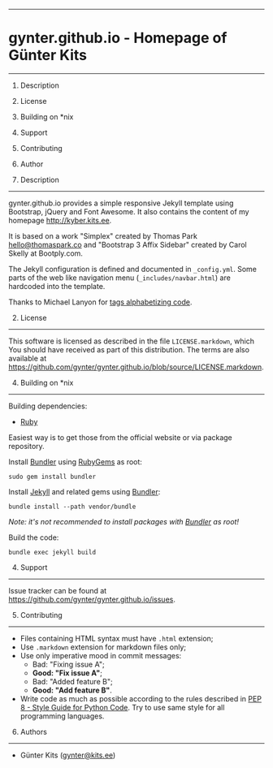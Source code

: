 ------------------------------------------------------------------------
gynter.github.io - Homepage of Günter Kits
========================================================================
------------------------------------------------------------------------

1. Description
2. License
3. Building on *nix
4. Support
5. Contributing
6. Author

1. Description
--------------

gynter.github.io provides a simple responsive Jekyll template using 
Bootstrap, jQuery and Font Awesome. It also contains the content of my 
homepage <http://kyber.kits.ee>.

It is based on a work "Simplex" created by Thomas Park 
<hello@thomaspark.co> and "Bootstrap 3 Affix Sidebar" created by Carol 
Skelly at Bootply.com.

The Jekyll configuration is defined and documented in `_config.yml`. 
Some parts of the web like navigation menu (`_includes/navbar.html`) 
are hardcoded into the template.

Thanks to Michael Lanyon for [tags alphabetizing code](http://blog.lanyonm.org/articles/2013/11/21/alphabetize-jekyll-page-tags-pure-liquid.html).

2. License
----------

This software is licensed as described in the file `LICENSE.markdown`, 
which You should have received as part of this distribution. The terms 
are also available at 
<https://github.com/gynter/gynter.github.io/blob/source/LICENSE.markdown>.

4. Building on *nix
-------------------

Building dependencies: 

- [Ruby][]

Easiest way is to get those from the official website or via package
repository.

Install [Bundler][] using [RubyGems][] as root:

    sudo gem install bundler

Install [Jekyll][] and related gems using [Bundler][]:

    bundle install --path vendor/bundle

*Note: it's not recommended to install packages with [Bundler][] as
root!*

Build the code:

    bundle exec jekyll build

4. Support
----------

Issue tracker can be found at
<https://github.com/gynter/gynter.github.io/issues>.

5. Contributing
---------------

- Files containing HTML syntax must have `.html` extension;
- Use `.markdown` extension for markdown files only;
- Use only imperative mood in commit messages:
  - Bad: "Fixing issue A";
  - **Good: "Fix issue A"**;
  - Bad: "Added feature B";
  - **Good: "Add feature B"**.
- Write code as much as possible according to the rules described in
  [PEP 8 - Style Guide for Python Code][PEP-8]. Try to use same style
  for all programming languages.

6. Authors
----------

  - Günter Kits (gynter@kits.ee)


  [Bundler]: http://bundler.io/
  [Jekyll]: http://jekyllrb.com/
  [PEP-8]: https://www.python.org/dev/peps/pep-0008/
  [Ruby]: https://www.ruby-lang.org/
  [RubyGems]: https://rubygems.org/

